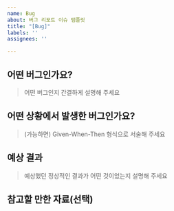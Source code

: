 ```yaml
---
name: Bug
about: 버그 리포트 이슈 탬플릿
title: "[Bug]"
labels: ''
assignees: ''

---
```


## 어떤 버그인가요?

> 어떤 버그인지 간결하게 설명해 주세요

## 어떤 상황에서 발생한 버그인가요?

> (가능하면) Given-When-Then 형식으로 서술해 주세요

## 예상 결과

> 예상했던 정상적인 결과가 어떤 것이었는지 설명해 주세요

## 참고할 만한 자료(선택)
